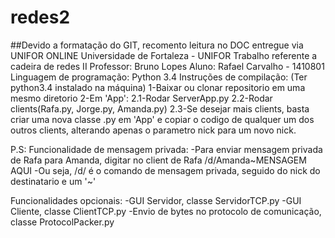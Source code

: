 # redes2
##Devido a formatação do GIT, recomento leitura no DOC entregue via UNIFOR ONLINE
Universidade de Fortaleza - UNIFOR
Trabalho referente a cadeira de redes II
Professor: Bruno Lopes
Aluno: Rafael Carvalho - 1410801
Linguagem de programação: Python 3.4
Instruções de compilação: (Ter python3.4 instalado na máquina)
  1-Baixar ou clonar repositorio em uma mesmo diretorio
  2-Em 'App': 
            2.1-Rodar ServerApp.py
            2.2-Rodar clients(Rafa.py, Jorge.py, Amanda.py)
            2.3-Se desejar mais clients, basta criar uma nova classe .py em 'App' e copiar o codigo de
                qualquer um dos outros clients, alterando apenas o parametro nick para um novo nick.
  
  P.S: Funcionalidade de mensagem privada:
        -Para enviar mensagem privada de Rafa para Amanda, digitar no client de Rafa /d/Amanda~MENSAGEM AQUI
        -Ou seja, /d/ é o comando de mensagem privada, seguido do nick do destinatario e um '~'

Funcionalidades opcionais:
  -GUI Servidor, classe ServidorTCP.py
  -GUI Cliente, classe ClientTCP.py
  -Envio de bytes no protocolo de comunicação, classe ProtocolPacker.py
